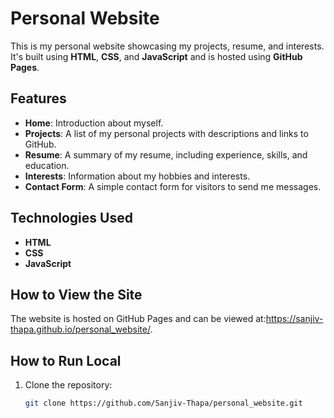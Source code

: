 # Personal Website

This is my personal website showcasing my projects, resume, and interests. It's built using **HTML**, **CSS**, and **JavaScript** and is hosted using **GitHub Pages**.

## Features
- **Home**: Introduction about myself.
- **Projects**: A list of my personal projects with descriptions and links to GitHub.
- **Resume**: A summary of my resume, including experience, skills, and education.
- **Interests**: Information about my hobbies and interests.
- **Contact Form**: A simple contact form for visitors to send me messages.

## Technologies Used
- **HTML**
- **CSS**
- **JavaScript**

## How to View the Site
The website is hosted on GitHub Pages and can be viewed at:https://sanjiv-thapa.github.io/personal_website/.

## How to Run Local
1. Clone the repository: 
   ```bash
   git clone https://github.com/Sanjiv-Thapa/personal_website.git
